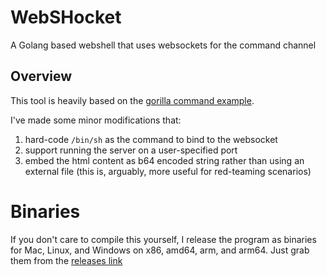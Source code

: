 # WebSHocket

A Golang based webshell that uses websockets for the command channel

## Overview

This tool is heavily based on the [gorilla command example](https://github.com/gorilla/websocket/tree/master/examples/command).

I've made some minor modifications that: 

1. hard-code `/bin/sh` as the command to bind to the websocket
2. support running the server on a user-specified port
3. embed the html content as b64 encoded string rather than using an external file (this is, arguably, more useful for red-teaming scenarios)
  
# Binaries

If you don't care to compile this yourself, I release the program as binaries for Mac, Linux, and Windows on x86, amd64, arm, and arm64. Just grab them from the [releases link](https://github.com/rossja/webshocket/releases)
